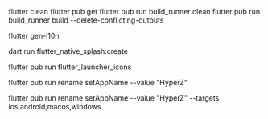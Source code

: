 
flutter clean
flutter pub get
flutter pub run build_runner clean
flutter pub run build_runner build --delete-conflicting-outputs



flutter gen-l10n

dart run flutter_native_splash:create


flutter pub run flutter_launcher_icons


flutter pub run rename setAppName --value "HyperZ"

flutter pub run rename setAppName --value "HyperZ" --targets ios,android,macos,windows    
